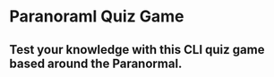 # Paranoraml Quiz Game

## Test your knowledge with this CLI quiz game based around the Paranormal.

